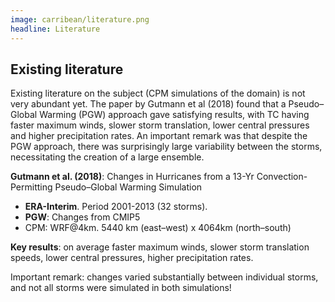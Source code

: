 ```yaml
---
image: carribean/literature.png
headline: Literature
---
```


## Existing literature

Existing literature on the subject (CPM simulations of the domain) is not very abundant yet. The paper by Gutmann et al (2018) found that a Pseudo–Global Warming (PGW) approach gave satisfying results, with TC having faster maximum winds, slower storm translation, lower central pressures and higher precipitation rates. An important remark was that despite the PGW approach, there was surprisingly large variability between the storms, necessitating the creation of a large ensemble.

**Gutmann et al. (2018)**: Changes in Hurricanes from a 13-Yr Convection-Permitting Pseudo–Global Warming Simulation
- **ERA-Interim**. Period 2001-2013 (32 storms). 
- **PGW**: Changes from CMIP5
- CPM: WRF@4km. 5440 km (east–west) x 4064km (north–south) 

**Key results**: on average faster maximum winds, slower storm translation speeds, lower central pressures, higher precipitation rates.

Important remark: changes varied substantially between individual storms, and not all storms were simulated in both simulations!




